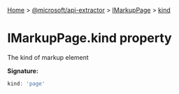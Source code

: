 [Home](./index) &gt; [@microsoft/api-extractor](api-extractor.md) &gt; [IMarkupPage](api-extractor.imarkuppage.md) &gt; [kind](api-extractor.imarkuppage.kind.md)

# IMarkupPage.kind property

The kind of markup element

**Signature:**
```javascript
kind: 'page'
```

